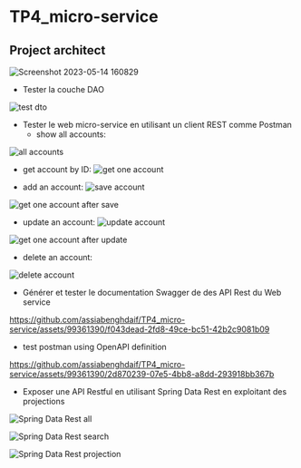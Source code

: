 # TP4_micro-service
## Project architect

![Screenshot 2023-05-14 160829](https://github.com/assiabenghdaif/TP4_micro-service/assets/99361390/3abdef6e-2ba8-4fc6-ab54-a21480105ebd)


- Tester la couche DAO

![test dto](https://github.com/assiabenghdaif/TP4_micro-service/assets/99361390/ae603809-815b-4f69-bf88-5abe1d48502a)


- Tester le web micro-service en utilisant un client REST comme Postman
  - show all accounts:  

![all accounts](https://github.com/assiabenghdaif/TP4_micro-service/assets/99361390/0adf4804-f41d-43f6-bc2d-0bd5fe03812a)
  - get account by ID:
 ![get one account](https://github.com/assiabenghdaif/TP4_micro-service/assets/99361390/dd400798-5e66-42e0-bd1d-3d5cfc066d91)


  - add an account:
 ![save account](https://github.com/assiabenghdaif/TP4_micro-service/assets/99361390/ef6c035e-70f1-4e1e-8496-e69adb0db9c6)

  ![get one account after save](https://github.com/assiabenghdaif/TP4_micro-service/assets/99361390/fe56f03c-74e6-4d69-b30f-54a66c8d3944)

  - update an account:
 ![update account](https://github.com/assiabenghdaif/TP4_micro-service/assets/99361390/c694f97b-9bac-4299-8c8c-caf213c596ee)
    
 ![get one account after update](https://github.com/assiabenghdaif/TP4_micro-service/assets/99361390/5fae7a29-9761-4d00-b423-7fe65bf220d3)

  - delete an account:

![delete account](https://github.com/assiabenghdaif/TP4_micro-service/assets/99361390/def7b824-2782-4ff5-a6ac-96a0c9ac9d65)
- Générer et tester le documentation Swagger de des API Rest du Web service


https://github.com/assiabenghdaif/TP4_micro-service/assets/99361390/f043dead-2fd8-49ce-bc51-42b2c9081b09


  - test postman using OpenAPI definition
 
https://github.com/assiabenghdaif/TP4_micro-service/assets/99361390/2d870239-07e5-4bb8-a8dd-293918bb367b


- Exposer une API Restful en utilisant Spring Data Rest en exploitant des projections

![Spring Data Rest all](https://github.com/assiabenghdaif/TP4_micro-service/assets/99361390/7f5cdc71-70c0-4314-831f-11dc8d1a5db6)

![Spring Data Rest search](https://github.com/assiabenghdaif/TP4_micro-service/assets/99361390/96f77d40-2e57-486a-a084-e4a9a0f607a5)

![Spring Data Rest projection](https://github.com/assiabenghdaif/TP4_micro-service/assets/99361390/374b3b9c-a684-4c58-8db0-7c81501f3a3a)
